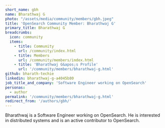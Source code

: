 ```yaml
---
short_name: gbh
name: Bharathwaj G
photo: "/assets/media/community/members/gbh.jpeg"
title: 'OpenSearch Community Member: Bharathwaj G'
primary_title: Bharathwaj G
breadcrumbs:
  icon: community
  items:
    - title: Community
      url: /community/index.html
    - title: Members
      url: /community/members/index.html
    - title: 'Bharathwaj G&apos;s Profile'
      url: '/community/members/bharathwaj-g.html'
github: bharath-techie
linkedin: bharathwaj-g-a4045b80
job_title_and_company: 'Software Engineer working on OpenSearch'
personas:
  - author
permalink: '/community/members/bharathwaj-g.html'
redirect_from: '/authors/gbh/'
---
```


Bharathwaj is a Software Engineer working on OpenSearch. He is interested in distributed systems and is an active contributor to OpenSearch.
